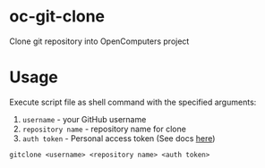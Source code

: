 # oc-git-clone
Clone git repository into OpenComputers project

# Usage

Execute script file as shell command with the specified arguments:

1. `username` - your GitHub username
2. `repository name` - repository name for clone
3. `auth token` - Personal access token (See docs [here](https://docs.github.com/ru/enterprise-cloud@latest/authentication/keeping-your-account-and-data-secure/managing-your-personal-access-tokens))

```shell
gitclone <username> <repository name> <auth token>
```

